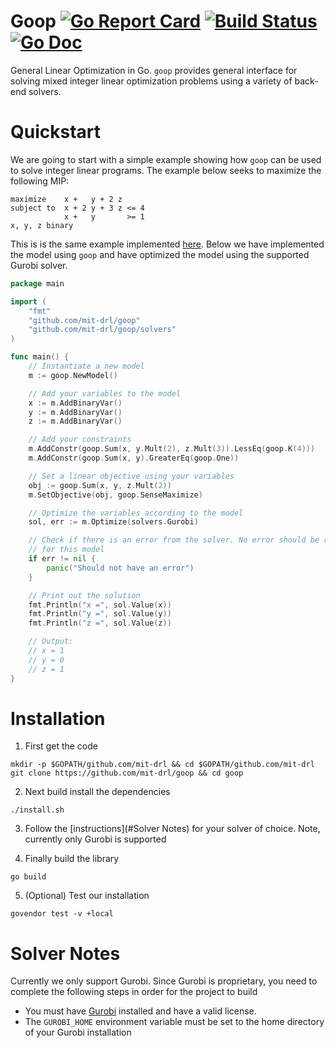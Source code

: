 # Goop [![Go Report Card](https://goreportcard.com/badge/github.com/mit-drl/goop)](https://goreportcard.com/report/github.com/mit-drl/goop) [![Build Status](https://travis-ci.org/mit-drl/goop.svg?branch=master)](https://travis-ci.org/mit-drl/goop) [![Go Doc](https://img.shields.io/badge/godoc-reference-5272B4.svg?style=round-square)](https://godoc.org/github.com/mit-drl/goop)

General Linear Optimization in Go. `goop` provides general interface for solving
mixed integer linear optimization problems using a variety of back-end solvers.

# Quickstart

We are going to start with a simple example showing how `goop` can be used to
solve integer linear programs. The example below seeks to maximize the following
MIP:

```
maximize    x +   y + 2 z
subject to  x + 2 y + 3 z <= 4
            x +   y       >= 1
x, y, z binary
```

This is is the same example implemented [here](http://www.gurobi.com/documentation/7.5/examples/mip1_py.html). Below
we have implemented the model using `goop` and have optimized the model using
the supported Gurobi solver.

```go
package main

import (
    "fmt"
    "github.com/mit-drl/goop"
    "github.com/mit-drl/goop/solvers"
)

func main() {
	// Instantiate a new model
	m := goop.NewModel()

	// Add your variables to the model
	x := m.AddBinaryVar()
	y := m.AddBinaryVar()
	z := m.AddBinaryVar()

	// Add your constraints
	m.AddConstr(goop.Sum(x, y.Mult(2), z.Mult(3)).LessEq(goop.K(4)))
	m.AddConstr(goop.Sum(x, y).GreaterEq(goop.One))

	// Set a linear objective using your variables
	obj := goop.Sum(x, y, z.Mult(2))
	m.SetObjective(obj, goop.SenseMaximize)

	// Optimize the variables according to the model
	sol, err := m.Optimize(solvers.Gurobi)

	// Check if there is an error from the solver. No error should be returned
	// for this model
	if err != nil {
		panic("Should not have an error")
	}

	// Print out the solution
	fmt.Println("x =", sol.Value(x))
	fmt.Println("y =", sol.Value(y))
	fmt.Println("z =", sol.Value(z))

	// Output:
	// x = 1
	// y = 0
	// z = 1
}
```

# Installation

1. First get the code
```
mkdir -p $GOPATH/github.com/mit-drl && cd $GOPATH/github.com/mit-drl
git clone https://github.com/mit-drl/goop && cd goop
```

2. Next build install the dependencies
```
./install.sh
```

3. Follow the [instructions](#Solver Notes) for your solver of choice. Note,
currently only Gurobi is supported

4. Finally build the library
```
go build
```

5. (Optional) Test our installation
```
govendor test -v +local
```

# Solver Notes

Currently we only support Gurobi. Since Gurobi is proprietary, you need to
complete the following steps in order for the project to build

- You must have [Gurobi](http://www.gurobi.com/downloads/download-center)
installed and have a valid license.
- The `GUROBI_HOME` environment variable must be set to the home directory
of your Gurobi installation
